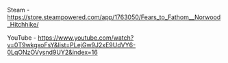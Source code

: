 Steam - https://store.steampowered.com/app/1763050/Fears_to_Fathom__Norwood_Hitchhike/

YouTube - https://www.youtube.com/watch?v=0T9wkgxoFsY&list=PLejGw9J2xE9UdVY6-0LqONzOVysnd9UY2&index=16